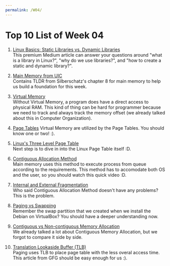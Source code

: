 ```yaml
---
permalink: /W04/
---
```


# Top 10 List of Week 04
1. [Linux Basics: Static Libraries vs. Dynamic Libraries](https://medium.com/swlh/linux-basics-static-libraries-vs-dynamic-libraries-a7bcf8157779)<br>
This premium Medium article can answer your questions around "what is a library in Linux?", "why do we use libraries?", and "how to create a static and dynamic library?".

2. [Main Memory from UIC](https://www.cs.uic.edu/~jbell/CourseNotes/OperatingSystems/8_MainMemory.html)<br>
Contains TLDR from Silberschatz's chapter 8 for main memory to help us build a foundation for this week.

3. [Virtual Memory](https://www.internalpointers.com/post/introduction-virtual-memory)<br>
Without Virtual Memory, a program does have a direct access to physical RAM. This kind of thing can be hard for programmer because we need to track and always track the memory offset (we already talked about this in Computer Organization).

4. [Page Tables](https://www.cs.cornell.edu/courses/cs4410/2015su/lectures/lec14-pagetables.html)
Virtual Memory are utilized by the Page Tables. You should know one or two! :).

5. [Linux's Three Level Page Table](https://www.bottomupcs.com/virtual_memory_linux.xhtml)<br>
Next step is to dive in into the Linux Page Table itself :D.

6. [Contiguous Allocation Method](https://www.youtube.com/watch?v=_oYi8B6wXBY)<br>
Main memory uses this method to execute process from queue according to the requirements. This method has to accomodate both OS and the user, so you should watch this quick video :D.

7. [Internal and External Fragmentation](https://www.youtube.com/watch?v=JC_Qw61Hl_k)<br>
Who said Contiguous Allocation Method doesn't have any problems? This is the problem.

8. [Paging vs Swapping](https://www.geeksforgeeks.org/difference-between-paging-and-swapping-in-os/?ref=rp)<br>
Remember the swap partition that we created when we install the Debian on VirtualBox? You should have a deeper understanding now.

9. [Contiguous vs Non-contiguous Memory Allocation](https://www.studytonight.com/operating-system/difference-between-contiguous-and-noncontiguous-memory-allocation)<br>
We already talked a lot about Contiguous Memory Allocation, but we forgot to compare it side by side.

10. [Translation Lookaside Buffer (TLB)](https://www.geeksforgeeks.org/translation-lookaside-buffer-tlb-in-paging/)<br>
Paging uses TLB to place page table with the less overal access time. This article from GFG should be easy enough for us :).
